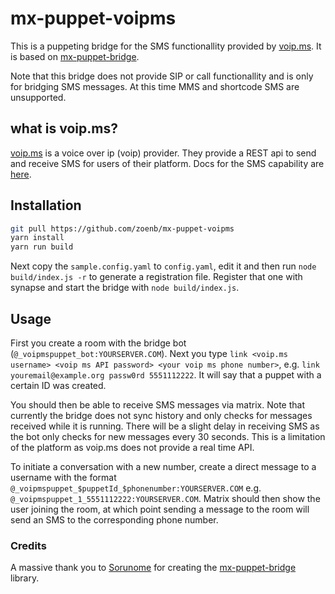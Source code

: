 # mx-puppet-voipms
This is a puppeting bridge for the SMS functionallity provided by [voip.ms](https://voip.ms).
It is based on [mx-puppet-bridge](https://github.com/Sorunome/mx-puppet-bridge).

Note that this bridge does not provide SIP or call functionallity and is only for bridging SMS messages.
At this time MMS and shortcode SMS are unsupported.

## what is voip.ms?

[voip.ms](https://voip.ms) is a voice over ip (voip) provider. They provide a REST api to send and receive SMS for users of their platform. Docs for the SMS capability are [here](https://wiki.voip.ms/article/SMS).

## Installation
```bash
git pull https://github.com/zoenb/mx-puppet-voipms
yarn install
yarn run build
```
Next copy the `sample.config.yaml` to `config.yaml`, edit it and then run `node build/index.js -r` to generate a registration file.
Register that one with synapse and start the bridge with `node build/index.js`.

## Usage
First you create a room with the bridge bot (`@_voipmspuppet_bot:YOURSERVER.COM`). Next you type `link <voip.ms username> <voip ms API password> <your voip ms phone number>`, e.g. `link youremail@example.org passw0rd 5551112222`.
It will say that a puppet with a certain ID was created.

You should then be able to receive SMS messages via matrix. Note that currently the bridge does not sync history and only checks for messages received while it is running. There will be a slight delay in receiving SMS as the bot only checks for new messages every 30 seconds. This is a limitation of the platform as voip.ms does not provide a real time API.

To initiate a conversation with a new number, create a direct message to a username with the format `@_voipmspuppet_$puppetId_$phonenumber:YOURSERVER.COM` 
e.g. `@_voipmspuppet_1_5551112222:YOURSERVER.COM`. Matrix should then show the user joining the room, at which point sending a message to the room will 
send an SMS to the corresponding phone number.

### Credits

A massive thank you to [Sorunome](https://github.com/Sorunome) for creating the [mx-puppet-bridge](https://github.com/Sorunome/mx-puppet-bridge) library.
